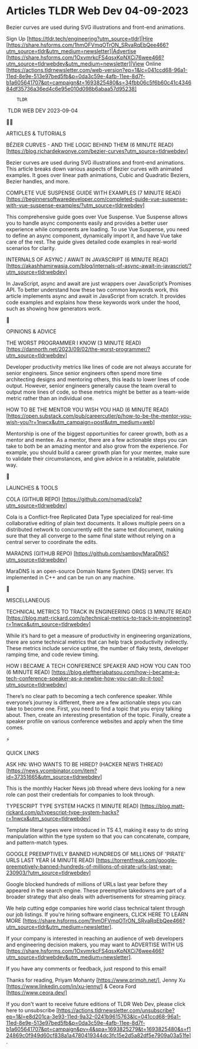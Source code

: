 # Articles TLDR Web Dev 04-09-2023

Bezier curves are used during SVG illustrations and front-end
animations.  

Sign Up [https://tldr.tech/engineering?utm_source=tldr]|Hire
[https://share.hsforms.com/1hmOFVmqOTrON_SRvaRqEbQee466?utm_source=tldr&utm_medium=newsletter]|Advertise
[https://share.hsforms.com/1OxvmrkcFS4qsxKpNXCi76wee466?utm_source=tldrwebdev&utm_medium=newsletter]|View
Online
[https://actions.tldrnewsletter.com/web-version?ep=1&lc=041ccd68-96a1-11ed-8e9e-513e97bed5fb&p=0da3c59e-4afb-11ee-8d7f-b1a605641707&pt=campaign&t=1693825480&s=34fbb06c5f6b60c41c434684df35736a36ed4c6e95e010d098b6abaa57d95238]


		TLDR 

 TLDR WEB DEV 2023-09-04

🧑‍💻 

ARTICLES & TUTORIALS

BÉZIER CURVES - AND THE LOGIC BEHIND THEM (6 MINUTE READ)
[https://blog.richardekwonye.com/bezier-curves?utm_source=tldrwebdev]

Bezier curves are used during SVG illustrations and front-end
animations. This article breaks down various aspects of Bezier curves
with animated examples. It goes over linear path animations, Cubic and
Quadratic Beziers, Bezier handles, and more. 

COMPLETE VUE SUSPENSE GUIDE WITH EXAMPLES (7 MINUTE READ)
[https://beginnersoftwaredeveloper.com/completed-guide-vue-suspense-with-vue-suspense-examples/?utm_source=tldrwebdev]

This comprehensive guide goes over Vue Suspense. Vue Suspense allows
you to handle async components easily and provides a better user
experience while components are loading. To use Vue Suspense, you need
to define an async component, dynamically import it, and have Vue take
care of the rest. The guide gives detailed code examples in real-world
scenarios for clarity. 

INTERNALS OF ASYNC / AWAIT IN JAVASCRIPT (6 MINUTE READ)
[https://akashhamirwasia.com/blog/internals-of-async-await-in-javascript/?utm_source=tldrwebdev]

In JavaScript, async and await are just wrappers over JavaScript’s
Promises API. To better understand how these two common keywords work,
this article implements async and await in JavaScript from scratch. It
provides code examples and explains how these keywords work under the
hood, such as showing how generators work. 

🧠 

OPINIONS & ADVICE

THE WORST PROGRAMMER I KNOW (3 MINUTE READ)
[https://dannorth.net/2023/09/02/the-worst-programmer/?utm_source=tldrwebdev]

Developer productivity metrics like lines of code are not always
accurate for senior engineers. Since senior engineers often spend more
time architecting designs and mentoring others, this leads to lower
lines of code output. However, senior engineers generally cause the
team overall to output more lines of code, so these metrics might be
better as a team-wide metric rather than an individual one. 

HOW TO BE THE MENTOR YOU WISH YOU HAD (6 MINUTE READ)
[https://open.substack.com/pub/careercutler/p/how-to-be-the-mentor-you-wish-you?r=1nwcx&utm_campaign=post&utm_medium=web]

Mentorship is one of the biggest opportunities for career growth, both
as a mentor and mentee. As a mentor, there are a few actionable steps
you can take to both be an amazing mentor and also grow from the
experience. For example, you should build a career growth plan for
your mentee, make sure to validate their circumstances, and give
advice in a relatable, palatable way. 

🚀 

LAUNCHES & TOOLS

COLA (GITHUB REPO)
[https://github.com/nomad/cola?utm_source=tldrwebdev]

Cola is a Conflict-free Replicated Data Type specialized for real-time
collaborative editing of plain text documents. It allows multiple
peers on a distributed network to concurrently edit the same text
document, making sure that they all converge to the same final state
without relying on a central server to coordinate the edits. 

MARADNS (GITHUB REPO)
[https://github.com/samboy/MaraDNS?utm_source=tldrwebdev]

MaraDNS is an open-source Domain Name System (DNS) server. It’s
implemented in C++ and can be run on any machine. 

🎁 

MISCELLANEOUS

TECHNICAL METRICS TO TRACK IN ENGINEERING ORGS (3 MINUTE READ)
[https://blog.matt-rickard.com/p/technical-metrics-to-track-in-engineering?r=1nwcx&utm_source=tldrwebdev]

While it’s hard to get a measure of productivity in engineering
organizations, there are some technical metrics that can help track
productivity indirectly. These metrics include service uptime, the
number of flaky tests, developer ramping time, and code review timing.


HOW I BECAME A TECH CONFERENCE SPEAKER AND HOW YOU CAN TOO (6 MINUTE
READ)
[https://blog.eleftheriabatsou.com/how-i-became-a-tech-conference-speaker-as-a-newbie-how-you-can-do-it-too?utm_source=tldrwebdev]

There’s no clear path to becoming a tech conference speaker. While
everyone’s journey is different, there are a few actionable steps
you can take to become one. First, you need to find a topic that you
enjoy talking about. Then, create an interesting presentation of the
topic. Finally, create a speaker profile on various conference
websites and apply when the time comes. 

⚡ 

QUICK LINKS

ASK HN: WHO WANTS TO BE HIRED? (HACKER NEWS THREAD)
[https://news.ycombinator.com/item?id=37351665&utm_source=tldrwebdev]

This is the monthly Hacker News job thread where devs looking for a
new role can post their credentials for companies to look through. 

TYPESCRIPT TYPE SYSTEM HACKS (1 MINUTE READ)
[https://blog.matt-rickard.com/p/typescript-type-system-hacks?r=1nwcx&utm_source=tldrwebdev]

Template literal types were introduced in TS 4.1, making it easy to do
string manipulation within the type system so that you can
concatenate, compare, and pattern-match types. 

GOOGLE PREEMPTIVELY BANNED HUNDREDS OF MILLIONS OF 'PIRATE' URLS LAST
YEAR (4 MINUTE READ)
[https://torrentfreak.com/google-preemptively-banned-hundreds-of-millions-of-pirate-urls-last-year-230903/?utm_source=tldrwebdev]

Google blocked hundreds of millions of URLs last year before they
appeared in the search engine. These preemptive takedowns are part of
a broader strategy that also deals with advertisements for streaming
piracy. 

 We help cutting edge companies hire world class technical talent
through our job listings. If you're hiring software engineers, CLICK
HERE TO LEARN MORE
[https://share.hsforms.com/1hmOFVmqOTrON_SRvaRqEbQee466?utm_source=tldr&utm_medium=newsletter].


If your company is interested in reaching an audience of web
developers and engineering decision makers, you may want to ADVERTISE
WITH US
[https://share.hsforms.com/1OxvmrkcFS4qsxKpNXCi76wee466?utm_source=tldrwebdev&utm_medium=newsletter].


If you have any comments or feedback, just respond to this email! 

Thanks for reading, 
Priyam Mohanty [https://www.primoh.net/], Jenny Xu
[https://www.linkedin.com/in/xu-jenny/] & Ceora Ford
[https://www.ceora.dev/] 

If you don't want to receive future editions of TLDR Web Dev,
please click here to unsubscribe
[https://actions.tldrnewsletter.com/unsubscribe?ep=1&l=e8d201ca-3e93-11ed-9a32-0241b9615763&lc=041ccd68-96a1-11ed-8e9e-513e97bed5fb&p=0da3c59e-4afb-11ee-8d7f-b1a605641707&pt=campaign&pv=4&spa=1693825279&t=1693825480&s=f124869c0f949d60cf838a1a4780419344dc3fc15e2d5a82df5e7909a03a51fe].